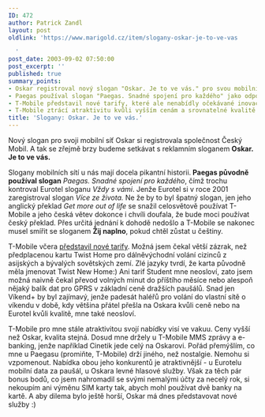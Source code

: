 ```yaml
---
ID: 472
author: Patrick Zandl
layout: post
oldlink: 'https://www.marigold.cz/item/slogany-oskar-je-to-ve-vas

  '
post_date: 2003-09-02 07:50:00
post_excerpt: ''
published: true
summary_points:
- Oskar registroval nový slogan "Oskar. Je to ve vás." pro svou mobilní síť.
- Paegas používal slogan "Paegas. Snadné spojení pro každého" jako odpověď Eurotelu.
- T-Mobile představil nové tarify, které ale nenabídly očekávané inovace.
- T-Mobile ztrácí atraktivitu kvůli vyšším cenám a srovnatelné kvalitě s konkurencí.
title: 'Slogany: Oskar. Je to ve vás.'
---
```


<p>
Nový slogan pro svoji mobilní síť Oskar si registrovala společnost Český Mobil. A tak se zřejmě brzy budeme setkávat s reklamním sloganem <STRONG>Oskar. Je to ve vás.</STRONG> </p>

<p>
Slogany mobilních sítí u nás mají docela pikantní historii.<STRONG> Paegas původně používal slogan</STRONG> <EM>Paegas. Snadné spojení pro každého</EM>, čímž trochu kontroval Eurotel sloganu <EM>Vždy s vámi</EM>. Jenže Eurotel si v roce 2001 zaregistroval slogan <EM>Více ze života.</EM> Ne že by to byl špatný slogan, jen jeho anglický překlad <EM>Get more out of life</EM> se snažil celosvětově používat T-Mobile a jeho česká větev dokonce i chvíli doufala, že bude moci používat český překlad. Přes určitá jednání k dohodě nedošlo a T-Mobile se nakonec musel smířit se sloganem <STRONG>Žij naplno</STRONG>, pokud chtěl zůstat u češtiny. </p>

<p>
T-Mobile včera <A href="http://mobil.idnes.cz/mobilni_komunikace/operatori/sluzby/sluzby_tmobile/novetarify030902.html" target=_blank>představil nové tarify</A>. Možná jsem čekal větší zázrak, než předplacenou kartu Twist Home pro dálněvýchodní volání cizinců z asijských a bývalých sovětských zemí. Zlé jazyky tvrdí, že karta původně měla jmenovat Twist New Home:) Ani tarif Student mne neosloví, zato jsem možná naivně čekal převod volných minut do příštího měsíce nebo alespoň nějaký balík dat pro GPRS v základní ceně dražších paušálů. Snad jen Víkend+ by byl zajímavý, jenže padesát haléřů pro volání do vlastní sítě o víkendu v době, kdy většina přátel přešla na Oskara kvůli ceně nebo na Eurotel kvůli kvalitě, mne také neosloví. </p>

<p>
T-Mobile pro mne stále atraktivitou svojí nabídky visí ve vakuu. Ceny vyšší než Oskar, kvalita stejná. Dosud mne držely u T-Mobile MMS zprávy a e-banking, jenže například Cinetik jede celý na Oskarovi. Pořád přemýšlím, co mne u Paegasu (promiňte, T-Mobile) drží jiného, než nostalgie. Nemohu si vzpomenout. Nabídka obou jeho konkurentů je atraktivnější - u Eurotelu mobilní data za paušál, u Oskara levné hlasové služby. Však za těch pár bonus bodů, co jsem nahromadil se svými nemalými účty za necelý rok, si nekoupím ani výměnu SIM karty tak, abych mohl používat dvě banky na kartě. A aby dilema bylo ještě horší, Oskar má dnes představovat nové služby :)</p>

<p>
<BR>&#160;</p>